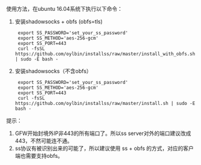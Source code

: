 使用方法，在ubuntu 16.04系统下执行以下命令：

1. 安装shadowsocks + obfs (obfs=tls)

        export SS_PASSWORD='set_your_ss_password'
        export SS_METHOD='aes-256-gcm'
        export SS_PORT=443
        curl -fsSL https://github.com/oylbin/installss/raw/master/install_with_obfs.sh | sudo -E bash -

2. 安装shadowsocks（不含obfs）

        export SS_PASSWORD='set_your_ss_password'
        export SS_METHOD='aes-256-gcm'
        export SS_PORT=443
        curl -fsSL https://github.com/oylbin/installss/raw/master/install.sh | sudo -E bash -

提示：

1. GFW开始封境外IP非443的所有端口了。所以ss server对外的端口建议改成443，不然可能连不通。
2. ss协议有被识别出来的可能了，所以建议使用 ss + obfs 的方式，对应的客户端也需要支持obfs。
